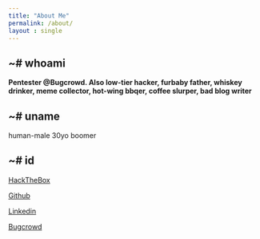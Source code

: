```yaml
---
title: "About Me"
permalink: /about/
layout : single
---
```

## ~# whoami
**Pentester @Bugcrowd. Also low-tier hacker, furbaby father, whiskey drinker, meme collector, hot-wing bbqer, coffee slurper, bad blog writer**

## ~# uname

human-male 30yo boomer

## ~# id
[HackTheBox](https://www.hackthebox.eu/profile/140922)

[Github](https://github.com/Kymb0/)

[Linkedin](https://www.linkedin.com/in/k-jagdmann-2658a771/)

[Bugcrowd](https://bugcrowd.com/kymb0)
